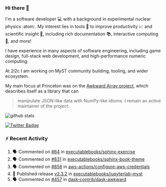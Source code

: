 ### Hi there 👋 

I'm a software developer 💻 with a background in experimental nuclear physics :atom:. My interest lies in tools :wrench: to improve productivity :chart_with_upwards_trend: and scientific insight :telescope:, including rich documentation 📚, interactive computing 🧮, and more! 

I have experience in many aspects of software engineering, including game design, full-stack web development, and high-performance numeric computing. 

At 2i2c I am working on MyST community building, tooling, and wider ecosystem. 

My main focus at Princeton was on the [Awkward Array project](awkward-array.org/), which describes itself as a library that can 
> manipulate JSON-like data with NumPy-like idioms. I remain an active maintainer of the project. 

![github stats](https://github-readme-stats.vercel.app/api?username=agoose77&show_icons=true&hide_rank=true&hide_title=true&bg_color=30,e76445,904e95&text_color=efe3ec&icon_color=efe3ec)
<!--
**agoose77/agoose77** is a ✨ _special_ ✨ repository because its `README.md` (this file) appears on your GitHub profile.

Here are some ideas to get you started:

- 🔭 I’m currently working on ...
- 🌱 I’m currently learning ...
- 👯 I’m looking to collaborate on ...
- 🤔 I’m looking for help with ...
- 💬 Ask me about ...
- 📫 How to reach me: ...
- 😄 Pronouns: ...
- ⚡ Fun fact: ...
-->

[![Twitter Badge](https://img.shields.io/twitter/follow/agoose77?style=flat-square&logo=Twitter&logoColor=white&color=cornflowerblue)](https://twitter.com/agoose77)

### :zap: Recent Activity

<!--START_SECTION:activity-->
1. 🗣 Commented on [#64](https://github.com/executablebooks/sphinx-exercise/issues/64#issuecomment-2042246006) in [executablebooks/sphinx-exercise](https://github.com/executablebooks/sphinx-exercise)
2. 🗣 Commented on [#831](https://github.com/executablebooks/sphinx-book-theme/pull/831#issuecomment-2042236743) in [executablebooks/sphinx-book-theme](https://github.com/executablebooks/sphinx-book-theme)
3. 🗣 Commented on [#858](https://github.com/aws-actions/configure-aws-credentials/issues/858#issuecomment-2028793583) in [aws-actions/configure-aws-credentials](https://github.com/aws-actions/configure-aws-credentials)
4. 🚀 Published release [v2.3.2](https://github.com/executablebooks/jupyterlab-myst/releases/tag/v2.3.2) in [executablebooks/jupyterlab-myst](https://github.com/executablebooks/jupyterlab-myst)
5. 🗣 Commented on [#457](https://github.com/dask-contrib/dask-awkward/pull/457#issuecomment-2028788509) in [dask-contrib/dask-awkward](https://github.com/dask-contrib/dask-awkward)
<!--END_SECTION:activity-->
